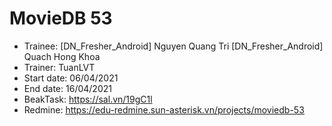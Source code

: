 # MovieDB 53

+ Trainee: [DN_Fresher_Android] Nguyen Quang Tri
           [DN_Fresher_Android] Quach Hong Khoa
+ Trainer: TuanLVT
+ Start date: 06/04/2021
+ End date: 16/04/2021
+ BeakTask: https://sal.vn/19gC1l
+ Redmine: https://edu-redmine.sun-asterisk.vn/projects/moviedb-53
